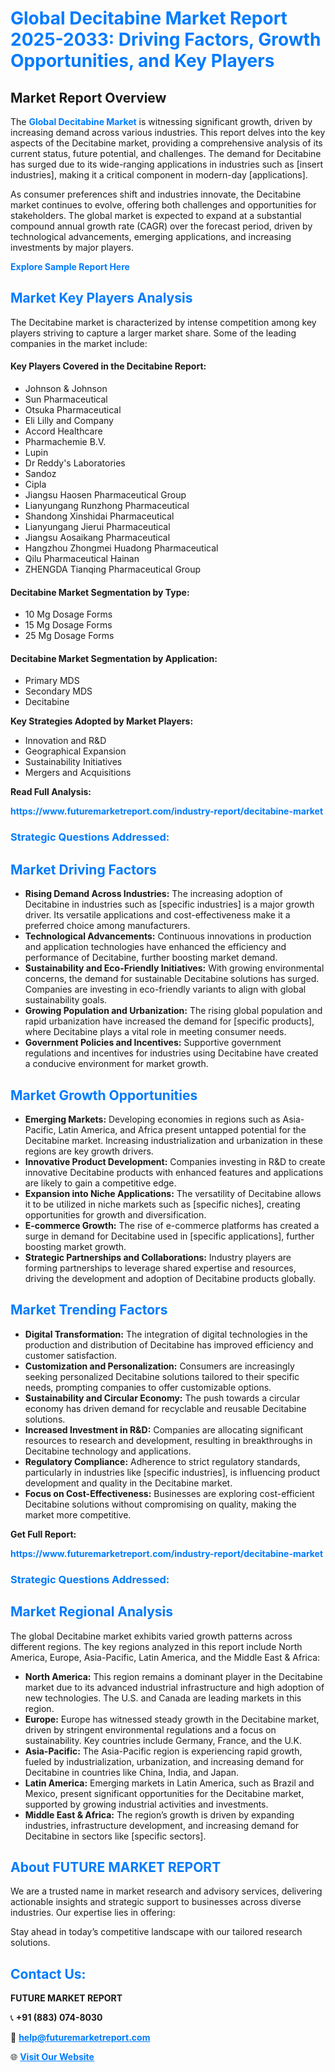 <h1 style="color: #007BFF;">Global Decitabine Market Report 2025-2033: Driving Factors, Growth Opportunities, and Key Players</h1>

<section id="overview">
<h2>Market Report Overview</h2>
<p>The <a href="https://www.futuremarketreport.com/industry-report/decitabine-market" style="color: #007BFF; text-decoration: none;"><strong>Global Decitabine Market</strong></a> is witnessing significant growth, driven by increasing demand across various industries. This report delves into the key aspects of the Decitabine market, providing a comprehensive analysis of its current status, future potential, and challenges. The demand for Decitabine has surged due to its wide-ranging applications in industries such as [insert industries], making it a critical component in modern-day [applications].</p>
<p>As consumer preferences shift and industries innovate, the Decitabine market continues to evolve, offering both challenges and opportunities for stakeholders. The global market is expected to expand at a substantial compound annual growth rate (CAGR) over the forecast period, driven by technological advancements, emerging applications, and increasing investments by major players.</p>
</section>

<section id="overview">
<p><a href="https://www.futuremarketreport.com/request-sample/reportId=125459" style="color: #007BFF; text-decoration: none;"><strong>Explore Sample Report Here</strong></a></p>
</section>

<section id="key-players">
<h2 style="color: #007BFF;">Market Key Players Analysis</h2>
<p>The Decitabine market is characterized by intense competition among key players striving to capture a larger market share. Some of the leading companies in the market include:</p>
<h4>Key Players Covered in the Decitabine Report:</h4>
<ul><li>Johnson &amp; Johnson</li><li>Sun Pharmaceutical</li><li>Otsuka Pharmaceutical</li><li>Eli Lilly and Company</li><li>Accord Healthcare</li><li>Pharmachemie B.V.</li><li>Lupin</li><li>Dr Reddy&#039;s Laboratories</li><li>Sandoz</li><li>Cipla</li><li>Jiangsu Haosen Pharmaceutical Group</li><li>Lianyungang Runzhong Pharmaceutical</li><li>Shandong Xinshidai Pharmaceutical</li><li>Lianyungang Jierui Pharmaceutical</li><li>Jiangsu Aosaikang Pharmaceutical</li><li>Hangzhou Zhongmei Huadong Pharmaceutical</li><li>Qilu Pharmaceutical Hainan</li><li>ZHENGDA Tianqing Pharmaceutical Group</li></ul>
<h4>Decitabine Market Segmentation by Type:</h4>
<ul><li>10 Mg Dosage Forms</li><li>15 Mg Dosage Forms</li><li>25 Mg Dosage Forms</li></ul>

<h4>Decitabine Market Segmentation by Application:</h4>
<ul><li>Primary MDS</li><li>Secondary MDS</li><li>Decitabine</li></ul>
<p><strong>Key Strategies Adopted by Market Players:</strong></p>
<ul>
<li>Innovation and R&D</li>
<li>Geographical Expansion</li>
<li>Sustainability Initiatives</li>
<li>Mergers and Acquisitions</li>
</ul>
</section>

<section>
<p><strong>Read Full Analysis: </strong></p><a href="https://www.futuremarketreport.com/industry-report/decitabine-market" style="color: #007BFF; text-decoration: none;"><strong>https://www.futuremarketreport.com/industry-report/decitabine-market</strong></a>
<h3 style="color: #007BFF;">Strategic Questions Addressed:</h3>
</section>

<section id="driving-factors">
<h2 style="color: #007BFF;">Market Driving Factors</h2>
<ul>
<li><strong>Rising Demand Across Industries:</strong> The increasing adoption of Decitabine in industries such as [specific industries] is a major growth driver. Its versatile applications and cost-effectiveness make it a preferred choice among manufacturers.</li>
<li><strong>Technological Advancements:</strong> Continuous innovations in production and application technologies have enhanced the efficiency and performance of Decitabine, further boosting market demand.</li>
<li><strong>Sustainability and Eco-Friendly Initiatives:</strong> With growing environmental concerns, the demand for sustainable Decitabine solutions has surged. Companies are investing in eco-friendly variants to align with global sustainability goals.</li>
<li><strong>Growing Population and Urbanization:</strong> The rising global population and rapid urbanization have increased the demand for [specific products], where Decitabine plays a vital role in meeting consumer needs.</li>
<li><strong>Government Policies and Incentives:</strong> Supportive government regulations and incentives for industries using Decitabine have created a conducive environment for market growth.</li>
</ul>
</section>

<section id="growth-opportunities">
<h2 style="color: #007BFF;">Market Growth Opportunities</h2>
<ul>
<li><strong>Emerging Markets:</strong> Developing economies in regions such as Asia-Pacific, Latin America, and Africa present untapped potential for the Decitabine market. Increasing industrialization and urbanization in these regions are key growth drivers.</li>
<li><strong>Innovative Product Development:</strong> Companies investing in R&D to create innovative Decitabine products with enhanced features and applications are likely to gain a competitive edge.</li>
<li><strong>Expansion into Niche Applications:</strong> The versatility of Decitabine allows it to be utilized in niche markets such as [specific niches], creating opportunities for growth and diversification.</li>
<li><strong>E-commerce Growth:</strong> The rise of e-commerce platforms has created a surge in demand for Decitabine used in [specific applications], further boosting market growth.</li>
<li><strong>Strategic Partnerships and Collaborations:</strong> Industry players are forming partnerships to leverage shared expertise and resources, driving the development and adoption of Decitabine products globally.</li>
</ul>
</section>

<section id="trending-factors">
<h2 style="color: #007BFF;">Market Trending Factors</h2>
<ul>
<li><strong>Digital Transformation:</strong> The integration of digital technologies in the production and distribution of Decitabine has improved efficiency and customer satisfaction.</li>
<li><strong>Customization and Personalization:</strong> Consumers are increasingly seeking personalized Decitabine solutions tailored to their specific needs, prompting companies to offer customizable options.</li>
<li><strong>Sustainability and Circular Economy:</strong> The push towards a circular economy has driven demand for recyclable and reusable Decitabine solutions.</li>
<li><strong>Increased Investment in R&D:</strong> Companies are allocating significant resources to research and development, resulting in breakthroughs in Decitabine technology and applications.</li>
<li><strong>Regulatory Compliance:</strong> Adherence to strict regulatory standards, particularly in industries like [specific industries], is influencing product development and quality in the Decitabine market.</li>
<li><strong>Focus on Cost-Effectiveness:</strong> Businesses are exploring cost-efficient Decitabine solutions without compromising on quality, making the market more competitive.</li>
</ul>
</section>

<section>
<p><strong>Get Full Report: </strong></p><a href="https://www.futuremarketreport.com/industry-report/decitabine-market" style="color: #007BFF; text-decoration: none;"><strong>https://www.futuremarketreport.com/industry-report/decitabine-market</strong></a>
<h3 style="color: #007BFF;">Strategic Questions Addressed:</h3>
</section>


<section id="regional-analysis">
<h2 style="color: #007BFF;">Market Regional Analysis</h2>
<p>The global Decitabine market exhibits varied growth patterns across different regions. The key regions analyzed in this report include North America, Europe, Asia-Pacific, Latin America, and the Middle East & Africa:</p>
<ul>
<li><strong>North America:</strong> This region remains a dominant player in the Decitabine market due to its advanced industrial infrastructure and high adoption of new technologies. The U.S. and Canada are leading markets in this region.</li>
<li><strong>Europe:</strong> Europe has witnessed steady growth in the Decitabine market, driven by stringent environmental regulations and a focus on sustainability. Key countries include Germany, France, and the U.K.</li>
<li><strong>Asia-Pacific:</strong> The Asia-Pacific region is experiencing rapid growth, fueled by industrialization, urbanization, and increasing demand for Decitabine in countries like China, India, and Japan.</li>
<li><strong>Latin America:</strong> Emerging markets in Latin America, such as Brazil and Mexico, present significant opportunities for the Decitabine market, supported by growing industrial activities and investments.</li>
<li><strong>Middle East & Africa:</strong> The region’s growth is driven by expanding industries, infrastructure development, and increasing demand for Decitabine in sectors like [specific sectors].</li>
</ul>
</section>

<footer>
<h2 style="color: #007BFF;">About FUTURE MARKET REPORT</h2>
<p>We are a trusted name in market research and advisory services, delivering actionable insights and strategic support to businesses across diverse industries. Our expertise lies in offering:</p>

<p>Stay ahead in today’s competitive landscape with our tailored research solutions.</p>

<h2 style="color: #007BFF;">Contact Us:</h2>
<p><strong>FUTURE MARKET REPORT</strong></p>
<p>📞 <strong>+91 (883) 074-8030</strong></p>
<p>📧 <strong><a href="mailto:help@futuremarketreport.com" style="color: #007BFF;">help@futuremarketreport.com</a></strong></p>
<p>🌐 <strong><a href="https://www.futuremarketreport.com/" style="color: #007BFF;">Visit Our Website</a></strong></p>
</footer>